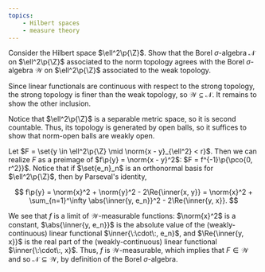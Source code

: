 ```yaml
---
topics:
    - Hilbert spaces
    - measure theory
---
```


<problem>

Consider the Hilbert space $\ell^2\p{\Z}$. Show that the Borel $\sigma$-algebra $\mathcal{N}$ on $\ell^2\p{\Z}$ associated to the norm topology agrees with the Borel $\sigma$-algebra $\mathcal{W}$ on $\ell^2\p{\Z}$ associated to the weak topology.

</problem>

<solution>

Since linear functionals are continuous with respect to the strong topology, the strong topology is finer than the weak topology, so $\mathcal{W} \subseteq \mathcal{N}$. It remains to show the other inclusion.

Notice that $\ell^2\p{\Z}$ is a separable metric space, so it is second countable. Thus, its topology is generated by open balls, so it suffices to show that norm-open balls are weakly open.

Let $F = \set{y \in \ell^2\p{\Z} \mid \norm{x - y}_{\ell^2} < r}$. Then we can realize $F$ as a preimage of $f\p{y} = \norm{x - y}^2$: $F = f^{-1}\p{\pco{0, r^2}}$. Notice that if $\set{e_n}_n$ is an orthonormal basis for $\ell^2\p{\Z}$, then by Parseval's identity,

$$
f\p{y}
    = \norm{x}^2 + \norm{y}^2 - 2\Re{\inner{x, y}}
    = \norm{x}^2 + \sum_{n=1}^\infty \abs{\inner{y, e_n}}^2 - 2\Re{\inner{y, x}}.
$$

We see that $f$ is a limit of $\mathcal{W}$-measurable functions: $\norm{x}^2$ is a constant, $\abs{\inner{y, e_n}}$ is the absolute value of the (weakly-continuous) linear functional $\inner{\:\cdot\:, e_n}$, and $\Re{\inner{y, x}}$ is the real part of the (weakly-continuous) linear functional $\inner{\:\cdot\:, x}$. Thus, $f$ is $\mathcal{W}$-measurable, which implies that $F \in \mathcal{W}$ and so $\mathcal{N} \subseteq \mathcal{W}$, by definition of the Borel $\sigma$-algebra.

</solution>
